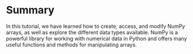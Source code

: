 # Summary

In this tutorial, we have learned how to create, access, and modify NumPy arrays, as well as explore the different data types available. NumPy is a powerful library for working with numerical data in Python and offers many useful functions and methods for manipulating arrays.
